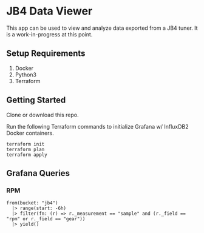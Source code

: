 # JB4 Data Viewer

This app can be used to view and analyze data exported from a JB4 tuner. It is a work-in-progress at this point.

## Setup Requirements

1. Docker
2. Python3
3. Terraform

## Getting Started

Clone or download this repo.

Run the following Terraform commands to initialize Grafana w/ InfluxDB2 Docker containers.

```
terraform init
terraform plan
terraform apply
```

## Grafana Queries

### RPM

```
from(bucket: "jb4")
  |> range(start: -6h)
  |> filter(fn: (r) => r._measurement == "sample" and (r._field == "rpm" or r._field == "gear"))
  |> yield()
```
